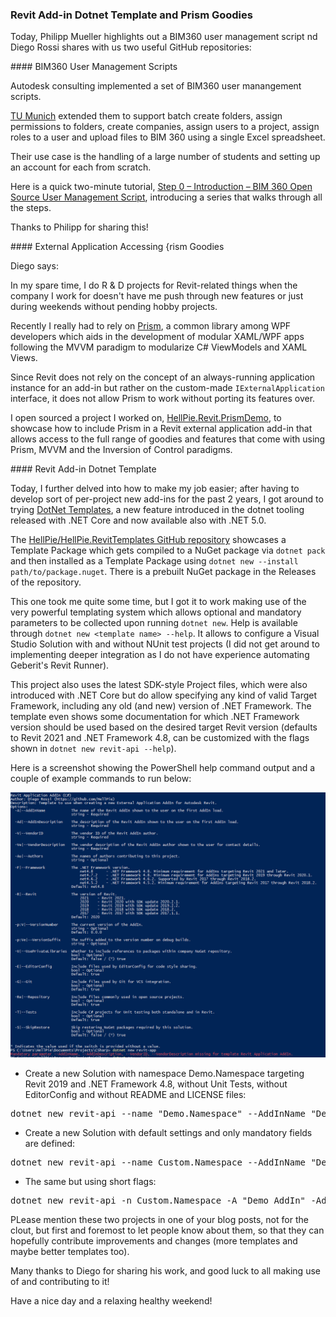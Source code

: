 <head>
<meta http-equiv="Content-Type" content="text/html; charset=utf-8">
<link rel="stylesheet" type="text/css" href="bc.css">
<script src="https://cdn.rawgit.com/google/code-prettify/master/loader/run_prettify.js" type="text/javascript"></script>
</head>

<!---

- bim360 user manangement
batch create folders, assign permissions to folders, create companies, assign users to a project, assign roles to a user and upload files to BIM 360 using a single Excel spreadsheet
https://autodesk.slack.com/archives/C0PLC20PP/p1605039372138100
Philipp Mueller  21:16
BIM 360 User Management Open Source Script - New Iteration released
TU Munich´s @Deian Stoitchkov has extended @Oliver Scharpf  User Management Script which allows to batch create Folders, assign Permission to Folders, creation of Companies, batch assign Users to a Project, assign Roles to a User and finally upload Files to BIM 360 using a single excel Spreadsheet. The Use case for the Solution was the handling of large amount of Students and setting up an Account from Scratch.
Kudos to @Heiko Meyerdirks and @Sebastian Esser for your support in making this collaboration between TUM and Autodesk possible
Thanks to @Peter Schlipf @Mikako Harada and @Zhong Wu for your  great help and Guidance.
Below is a quick Tutorial Series which walks through all steps.
https://www.youtube.com/watch?v=46DBcyQ7PJY&list=PL_ph56WaRJ7IsN7nXa6K5NUO-nNJegiYd (edited) 
YouTubeYouTube | contech101
Step 0 - Introduction - BIM 360 Open Source User Management Script

twitter:

 #RevitAPI @AutodeskForge @AutodeskRevit #bim #DynamoBim #ForgeDevCon

&ndash; 
...

linkedin:


#bim #DynamoBim #ForgeDevCon #Revit #API #IFC #SDK #AI #VisualStudio #Autodesk #AEC #adsk

the [Revit API discussion forum](http://forums.autodesk.com/t5/revit-api-forum/bd-p/160) thread

<center>
<img src="img/" alt="" title="" width="600"/>
<p style="font-size: 80%; font-style:italic"></p>
</center>

-->

### Revit Add-in Dotnet Template and Prism Goodies

Today, Philipp Mueller highlights out a BIM360 user management script nd Diego Rossi shares with us two useful GitHub repositories:

####<a name="2"></a> BIM360 User Management Scripts

Autodesk consulting implemented a set of BIM360 user manangement scripts.

[TU Munich](https://www.tum.de) extended them to support batch create folders, assign permissions to folders, create companies, assign users to a project, assign roles to a user and upload files to BIM 360 using a single Excel spreadsheet.

Their use case is the handling of a large number of students and setting up an account for each from scratch.

Here is a quick two-minute tutorial,
[Step 0 &ndash; Introduction &ndash; BIM 360 Open Source User Management Script](https://youtu.be/46DBcyQ7PJY),
introducing a series that walks through all the steps.

Thanks to Philipp for sharing this!

####<a name="3"></a> External Application Accessing {rism Goodies

Diego says:

In my spare time, I do R &amp; D projects for Revit-related things when the company I work for doesn't have me push through new features or just during weekends without pending hobby projects.

Recently I really had to rely on [Prism](https://prismlibrary.com),
a common library among WPF developers which aids in the development of modular XAML/WPF apps following the MVVM paradigm to modularize C# ViewModels and XAML Views.

Since Revit does not rely on the concept of an always-running application instance for an add-in but rather on the custom-made `IExternalApplication` interface, it does not allow Prism to work without porting its features over.

I open sourced a project I worked on,
[HellPie.Revit.PrismDemo](https://github.com/HellPie/HellPie.Revit.PrismDemo),
to showcase how to include Prism in a Revit external application add-in that allows access to the full range of goodies and features that come with using Prism, MVVM and the Inversion of Control paradigms.

####<a name="4"></a> Revit Add-in Dotnet Template

Today, I further delved into how to make my job easier; after having to develop sort of per-project new add-ins for the past 2 years, I got around to
trying [DotNet Templates](https://docs.microsoft.com/en-us/dotnet/core/tools/custom-templates),
a new feature introduced in the dotnet tooling released with .NET Core and now available also with .NET 5.0.

The [HellPie/HellPie.RevitTemplates GitHub repository](https://github.com/HellPie/HellPie.RevitTemplates) showcases
a Template Package which gets compiled to a NuGet package via `dotnet pack` and then installed as a Template Package using `dotnet new --install path/to/package.nuget`.
There is a prebuilt NuGet package in the Releases of the repository.

This one took me quite some time, but I got it to work making use of the very powerful templating system which allows optional and mandatory parameters to be collected upon running `dotnet new`.
Help is available through `dotnet new <template name> --help`.
It allows to configure a Visual Studio Solution with and without NUnit test projects (I did not get around to implementing deeper integration as I do not have experience automating Geberit's Revit Runner).

This project also uses the latest SDK-style Project files, which were also introduced with .NET Core but do allow specifying any kind of valid Target Framework, including any old (and new) version of .NET Framework.
The template even shows some documentation for which .NET Framework version should be used based on the desired target Revit version (defaults to Revit 2021 and .NET Framework 4.8, can be customized with the flags shown in `dotnet new revit-api --help`).

Here is a screenshot showing the PowerShell help command output and a couple of example commands to run below:

<center>
<img src="img/dotnet_new_help.png" alt="Dotnet new help" title="Dotnet new help" width="600"/> <!-- 1160 -->
</center>

- Create a new Solution with namespace Demo.Namespace targeting Revit 2019 and .NET Framework 4.8, without Unit Tests, without EditorConfig and without README and LICENSE files:
<pre>
dotnet new revit-api --name "Demo.Namespace" --AddInName "Demo AddIn" --AddInDescription "AddIn Description for .addin File" --VendorDescription "Vendor (vendor@email)" --VendorID "example.vendor" --Framework net4.8 --Revit 2019 --Tests=false --Repository=false --EditorConfig=false
</pre>
- Create a new Solution with default settings and only mandatory fields are defined:
<pre>
dotnet new revit-api --name Custom.Namespace --AddInName "Demo AddIn" --AddInDescription "AddIn Description for .addin File" --VendorDescription "Vendor (vendor@email)" --VendorID "example.vendor"
</pre>
- The same but using short flags:
<pre>
dotnet new revit-api -n Custom.Namespace -A "Demo AddIn" -Ad "AddIn Description for .addin File" -Ve "Vendor (vendor@email)" -V "example.vendor"
</pre>

PLease mention these two projects in one of your blog posts, not for the clout, but first and foremost to let people know about them, so that they can hopefully contribute improvements and changes (more templates and maybe better templates too).

Many thanks to Diego for sharing his work, and good luck to all making use of and contributing to it!

Have a nice day and a relaxing healthy weekend!
